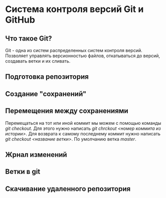# Система контроля версий Git и GitHub

## Что такое Git?
Git - одна из систем распределенных систем контроля версий. Позволяет управлять версионностью файлов, откатываться до версий, создавать ветки и их сливать.
## Подготовка репозитория

## Создание "сохранений"

## Перемещения между сохранениями
Перемещаться на тот или иной коммит мы можем с помощью команды *git checkout*. Для этого нужно написать *git chrckout <номер коммита из истории>*. Для возврата к самому последнему коммит нужно написать *git checkout <название ветки>*. По умолчанию ветка *master*.
## Жрнал изменений

## Ветки в git

## Скачивание удаленного репозитория
